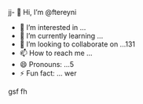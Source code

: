 jj- 👋 Hi, I’m @ftereyni
- 👀 I’m interested in ...
- 🌱 I’m currently learning ...
- 💞️ I’m looking to collaborate on ...131
- 📫 How to reach me ...
- 😄 Pronouns: ...5
- ⚡ Fun fact: ...
wer
<!---sdf
ftereyni/ftereyni is a ✨ special ✨ repository because its `README.md` (thi65s file) appears on your GitHub profile.45
You can click the Preview link to take a look at your changes.
--->
gsf
fh
